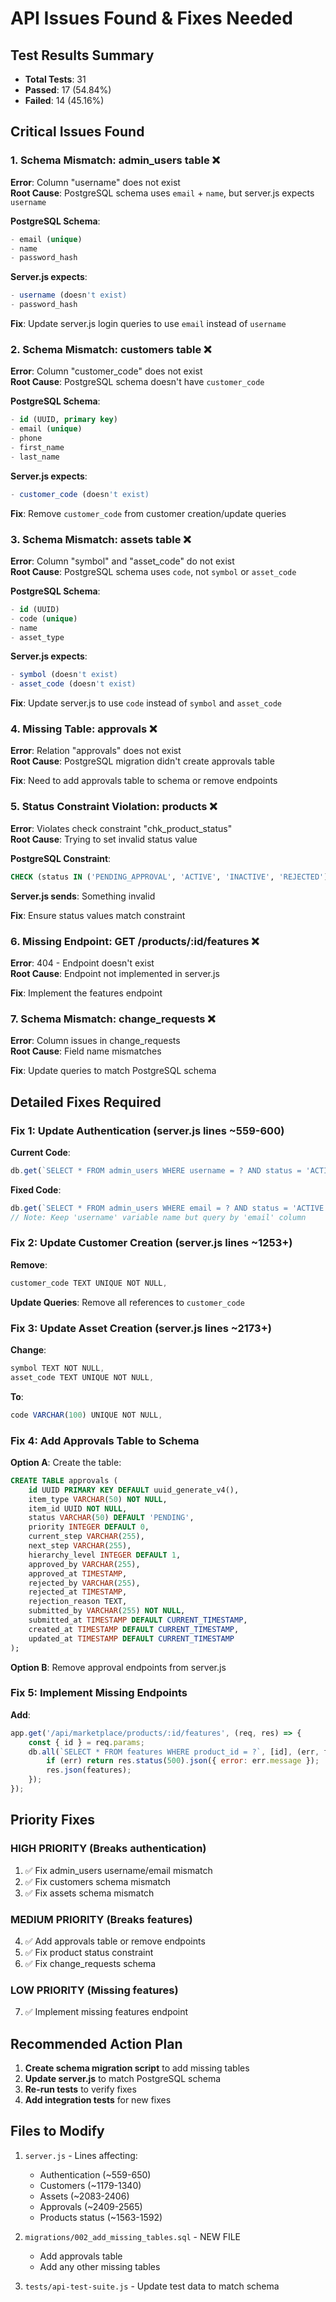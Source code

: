 # API Issues Found & Fixes Needed

## Test Results Summary
- **Total Tests**: 31
- **Passed**: 17 (54.84%)
- **Failed**: 14 (45.16%)

## Critical Issues Found

### 1. Schema Mismatch: admin_users table ❌
**Error**: Column "username" does not exist  
**Root Cause**: PostgreSQL schema uses `email` + `name`, but server.js expects `username`

**PostgreSQL Schema**:
```sql
- email (unique)
- name
- password_hash
```

**Server.js expects**:
```javascript
- username (doesn't exist)
- password_hash
```

**Fix**: Update server.js login queries to use `email` instead of `username`

### 2. Schema Mismatch: customers table ❌
**Error**: Column "customer_code" does not exist  
**Root Cause**: PostgreSQL schema doesn't have `customer_code`

**PostgreSQL Schema**:
```sql
- id (UUID, primary key)
- email (unique)
- phone
- first_name
- last_name
```

**Server.js expects**:
```javascript
- customer_code (doesn't exist)
```

**Fix**: Remove `customer_code` from customer creation/update queries

### 3. Schema Mismatch: assets table ❌
**Error**: Column "symbol" and "asset_code" do not exist  
**Root Cause**: PostgreSQL schema uses `code`, not `symbol` or `asset_code`

**PostgreSQL Schema**:
```sql
- id (UUID)
- code (unique)
- name
- asset_type
```

**Server.js expects**:
```javascript
- symbol (doesn't exist)
- asset_code (doesn't exist)
```

**Fix**: Update server.js to use `code` instead of `symbol` and `asset_code`

### 4. Missing Table: approvals ❌
**Error**: Relation "approvals" does not exist  
**Root Cause**: PostgreSQL migration didn't create approvals table

**Fix**: Need to add approvals table to schema or remove endpoints

### 5. Status Constraint Violation: products ❌
**Error**: Violates check constraint "chk_product_status"  
**Root Cause**: Trying to set invalid status value

**PostgreSQL Constraint**:
```sql
CHECK (status IN ('PENDING_APPROVAL', 'ACTIVE', 'INACTIVE', 'REJECTED'))
```

**Server.js sends**: Something invalid

**Fix**: Ensure status values match constraint

### 6. Missing Endpoint: GET /products/:id/features ❌
**Error**: 404 - Endpoint doesn't exist  
**Root Cause**: Endpoint not implemented in server.js

**Fix**: Implement the features endpoint

### 7. Schema Mismatch: change_requests ❌
**Error**: Column issues in change_requests  
**Root Cause**: Field name mismatches

**Fix**: Update queries to match PostgreSQL schema

## Detailed Fixes Required

### Fix 1: Update Authentication (server.js lines ~559-600)

**Current Code**:
```javascript
db.get(`SELECT * FROM admin_users WHERE username = ? AND status = 'ACTIVE'`, [username], ...)
```

**Fixed Code**:
```javascript
db.get(`SELECT * FROM admin_users WHERE email = ? AND status = 'ACTIVE'`, [username], ...)
// Note: Keep 'username' variable name but query by 'email' column
```

### Fix 2: Update Customer Creation (server.js lines ~1253+)

**Remove**:
```javascript
customer_code TEXT UNIQUE NOT NULL,
```

**Update Queries**: Remove all references to `customer_code`

### Fix 3: Update Asset Creation (server.js lines ~2173+)

**Change**:
```javascript
symbol TEXT NOT NULL,
asset_code TEXT UNIQUE NOT NULL,
```

**To**:
```javascript
code VARCHAR(100) UNIQUE NOT NULL,
```

### Fix 4: Add Approvals Table to Schema

**Option A**: Create the table:
```sql
CREATE TABLE approvals (
    id UUID PRIMARY KEY DEFAULT uuid_generate_v4(),
    item_type VARCHAR(50) NOT NULL,
    item_id UUID NOT NULL,
    status VARCHAR(50) DEFAULT 'PENDING',
    priority INTEGER DEFAULT 0,
    current_step VARCHAR(255),
    next_step VARCHAR(255),
    hierarchy_level INTEGER DEFAULT 1,
    approved_by VARCHAR(255),
    approved_at TIMESTAMP,
    rejected_by VARCHAR(255),
    rejected_at TIMESTAMP,
    rejection_reason TEXT,
    submitted_by VARCHAR(255) NOT NULL,
    submitted_at TIMESTAMP DEFAULT CURRENT_TIMESTAMP,
    created_at TIMESTAMP DEFAULT CURRENT_TIMESTAMP,
    updated_at TIMESTAMP DEFAULT CURRENT_TIMESTAMP
);
```

**Option B**: Remove approval endpoints from server.js

### Fix 5: Implement Missing Endpoints

**Add**:
```javascript
app.get('/api/marketplace/products/:id/features', (req, res) => {
    const { id } = req.params;
    db.all(`SELECT * FROM features WHERE product_id = ?`, [id], (err, features) => {
        if (err) return res.status(500).json({ error: err.message });
        res.json(features);
    });
});
```

## Priority Fixes

### HIGH PRIORITY (Breaks authentication)
1. ✅ Fix admin_users username/email mismatch
2. ✅ Fix customers schema mismatch
3. ✅ Fix assets schema mismatch

### MEDIUM PRIORITY (Breaks features)
4. ✅ Add approvals table or remove endpoints
5. ✅ Fix product status constraint
6. ✅ Fix change_requests schema

### LOW PRIORITY (Missing features)
7. ✅ Implement missing features endpoint

## Recommended Action Plan

1. **Create schema migration script** to add missing tables
2. **Update server.js** to match PostgreSQL schema
3. **Re-run tests** to verify fixes
4. **Add integration tests** for new fixes

## Files to Modify

1. `server.js` - Lines affecting:
   - Authentication (~559-650)
   - Customers (~1179-1340)
   - Assets (~2083-2406)
   - Approvals (~2409-2565)
   - Products status (~1563-1592)
   
2. `migrations/002_add_missing_tables.sql` - NEW FILE
   - Add approvals table
   - Add any other missing tables

3. `tests/api-test-suite.js` - Update test data to match schema


